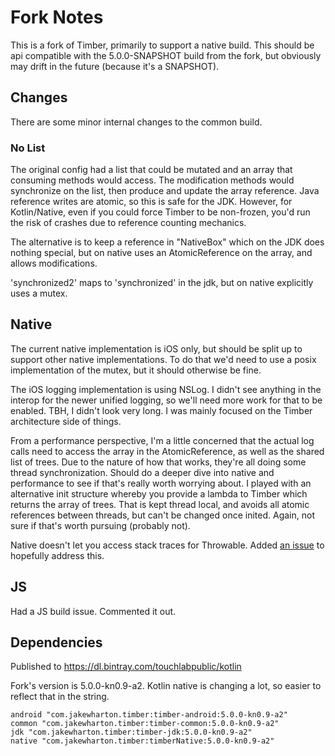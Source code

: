 # Fork Notes

This is a fork of Timber, primarily to support a native build. This should be api compatible with the 5.0.0-SNAPSHOT build
from the fork, but obviously may drift in the future (because it's a SNAPSHOT).

## Changes

There are some minor internal changes to the common build.

### No List

The original config had a list that could be mutated and an array that consuming methods would access. The modification 
methods would synchronize on the list, then produce and update the array reference. Java reference writes are atomic, so
this is safe for the JDK. However, for Kotlin/Native, even if you could force Timber to be non-frozen, you'd run the 
risk of crashes due to reference counting mechanics.

The alternative is to keep a reference in "NativeBox" which on the JDK does nothing special, but on native uses an 
AtomicReference on the array, and allows modifications.

'synchronized2' maps to 'synchronized' in the jdk, but on native explicitly uses a mutex.

## Native

The current native implementation is iOS only, but should be split up to support other native implementations. To do that
we'd need to use a posix implementation of the mutex, but it should otherwise be fine.

The iOS logging implementation is using NSLog. I didn't see anything in the interop for the newer unified logging, so 
we'll need more work for that to be enabled. TBH, I didn't look very long. I was mainly focused on the Timber architecture 
side of things.

From a performance perspective, I'm a little concerned that the actual log calls need to access the array in the AtomicReference,
as well as the shared list of trees. Due to the nature of how that works, they're all doing some thread synchronization. Should do a
deeper dive into native and performance to see if that's really worth worrying about. I played with an alternative init structure
whereby you provide a lambda to Timber which returns the array of trees. That is kept thread local, and avoids all atomic references 
between threads, but can't be changed once inited. Again, not sure if that's worth pursuing (probably not).

Native doesn't let you access stack traces for Throwable. Added [an issue](https://github.com/JetBrains/kotlin-native/issues/2046) to hopefully address this.

## JS

Had a JS build issue. Commented it out.

## Dependencies

Published to https://dl.bintray.com/touchlabpublic/kotlin

Fork's version is 5.0.0-kn0.9-a2. Kotlin native is changing a lot, so easier to reflect that in the string.

```
android "com.jakewharton.timber:timber-android:5.0.0-kn0.9-a2"
common "com.jakewharton.timber:timber-common:5.0.0-kn0.9-a2"
jdk "com.jakewharton.timber:timber-jdk:5.0.0-kn0.9-a2"
native "com.jakewharton.timber:timberNative:5.0.0-kn0.9-a2"
```
